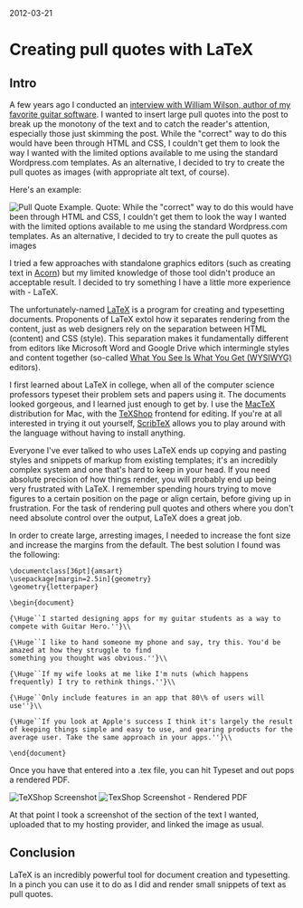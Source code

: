 2012-03-21

# Creating pull quotes with LaTeX

## Intro
A few years ago I conducted an [interview with William Wilson, author of my favorite guitar software][Interview]. I wanted to insert large pull quotes into the post to break up the monotony of the text and to catch the reader's attention, especially those just skimming the post.  While the "correct" way to do this would have been through HTML and CSS, I couldn't get them to look the way I wanted with the limited options available to me using the standard Wordpress.com templates.  As an alternative, I decided to try to create the pull quotes as images (with appropriate alt text, of course).

Here's an example:

![Pull Quote Example. Quote: While the "correct" way to do this would have been through HTML and CSS, I couldn't get them to look the way I wanted with the limited options available to me using the standard Wordpress.com templates.  As an alternative, I decided to try to create the pull quotes as images][Pull Quote Example]

I tried a few approaches with standalone graphics editors (such as creating text in [Acorn][]) but my limited knowledge of those tool didn't produce an acceptable result.  I decided to try something I have a little more experience with - LaTeX.

The unfortunately-named [LaTeX][] is a program for creating and typesetting documents. Proponents of LaTeX extol how it separates rendering from the content, just as web designers rely on the separation between HTML (content) and CSS (style). This separation makes it fundamentally different from editors like Microsoft Word and Google Drive which intermingle styles and content together (so-called [What You See Is What You Get (WYSIWYG)][WYSIWYG] editors).

I first learned about LaTeX in college, when all of the computer science professors typeset their problem sets and papers using it.  The documents looked gorgeous, and I learned just enough to get by.  I use the [MacTeX][] distribution for Mac, with the [TeXShop][] frontend for editing. If you're at all interested in trying it out yourself, [ScribTeX][] allows you to play around with the language without having to install anything.

Everyone I've ever talked to who uses LaTeX ends up copying and pasting styles and snippets of markup from existing templates; it's an incredibly complex system and one that's hard to keep in your head. If you need absolute precision of how things render, you will probably end up being very frustrated with LaTeX. I remember spending hours trying to move figures to a certain position on the page or align certain, before giving up in frustration. For the task of rendering pull quotes and others where you don't need absolute control over the output, LaTeX does a great job.

In order to create large, arresting images, I needed to increase the font size and increase the margins from the default.  The best solution I found was the following:

	\documentclass[36pt]{amsart}
	\usepackage[margin=2.5in]{geometry}
	\geometry{letterpaper}

	\begin{document}

	{\Huge``I started designing apps for my guitar students as a way to compete with Guitar Hero.''}\\

	{\Huge``I like to hand someone my phone and say, try this. You'd be amazed at how they struggle to find 
	something you thought was obvious.''}\\

	{\Huge``If my wife looks at me like I'm nuts (which happens frequently) I try to rethink things.''}\\

	{\Huge``Only include features in an app that 80\% of users will use''}\\

	{\Huge``If you look at Apple's success I think it's largely the result of keeping things simple and easy to use, and gearing products for the average user. Take the same approach in your apps.''}\\

	\end{document}

Once you have that entered into a .tex file, you can hit Typeset and out pops a rendered PDF. 

![TeXShop Screenshot][TeXShop Screenshot]
![TexShop Screenshot - Rendered PDF][TeXShop Screenshot - Rendered PDF]

At that point I took a screenshot of the section of the text I wanted, uploaded that to my hosting provider, and linked the image as usual.

## Conclusion
LaTeX is an incredibly powerful tool for document creation and typesetting. In a pinch you can use it to do as I did and render small snippets of text as pull quotes. 

[Interview]:http://developmentality.wordpress.com/2012/03/13/an-interview-with-william-wilson-self-taught-developer-of-fret-tester-and-more/
[TeXShop]:http://pages.uoregon.edu/koch/texshop/
[MacTeX]:http://www.tug.org/mactex/2011/
[ScribTeX]:http://www.scribtex.com/
[10 Essential Mac Programs]:http://developmentality.wordpress.com/2010/03/24/my-ten-essential-mac-programs/
[Pull Quote File]:https://raw.github.com/I82Much/developmentality-blog-posts/master/completed/Fret_Tester_Pull_Quotes.tex
[Acorn]:http://www.flyingmeat.com/acorn/
[LaTeX wikipedia]:http://en.wikipedia.org/wiki/LaTeX
[Pull Quote Example]:https://developmentality.files.wordpress.com/2014/01/pull-quote.png
[WYSIWYG]:http://en.wikipedia.org/wiki/WYSIWYG
[TeXShop Screenshot]:https://developmentality.files.wordpress.com/2014/01/tex-example.png?w=640
[TeXShop Screenshot - Rendered PDF]:https://developmentality.files.wordpress.com/2014/01/rendered-png-example.png?w=640
[LaTeX]:http://www.latex-project.org/